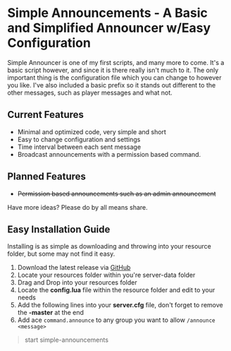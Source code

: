 # Simple Announcements - A Basic and Simplified Announcer w/Easy Configuration
Simple Announcer is one of my first scripts, and many more to come. It's a basic script however, and since it is there really isn't much to it. The only important thing is the configuration file which you can change to however you like. I've also included a basic prefix so it stands out different to the other messages, such as player messages and what not.

## Current Features
* Minimal and optimized code, very simple and short
* Easy to change configuration and settings
* Time interval between each sent message
* Broadcast announcements with a permission based command.

## Planned Features
* ~~Permission based announcements such as an admin announcement~~

Have more ideas? Please do by all means share.

## Easy Installation Guide
Installing is as simple as downloading and throwing into your resource folder, but some may not find it easy.

1. Download the latest release via [GitHub](https://github.com/RageYT/simple-announcements/releases/latest)
2. Locate your resources folder within you're server-data folder
3. Drag and Drop into your resources folder
4. Locate the **config.lua** file within the resource folder and edit to your needs
5. Add the following lines into your **server.cfg** file, don't forget to remove the **-master** at the end
6. Add ace `command.announce` to any group you want to allow `/announce <message>`
> start simple-announcements
